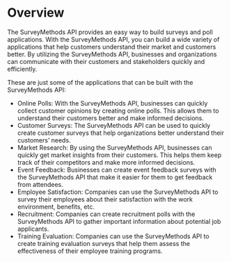 # Overview

The SurveyMethods API provides an easy way to build surveys and poll
applications. With the SurveyMethods API, you can build a wide variety of
applications that help customers understand their market and customers better.
By utilizing the SurveyMethods API, businesses and organizations can
communicate with their customers and stakeholders quickly and efficiently.

These are just some of the applications that can be built with the
SurveyMethods API:

- Online Polls: With the SurveyMethods API, businesses can quickly collect
  customer opinions by creating online polls. This allows them to understand
  their customers better and make informed decisions.
- Customer Surveys: The SurveyMethods API can be used to quickly create
  customer surveys that help organizations better understand their customers’
  needs.
- Market Research: By using the SurveyMethods API, businesses can quickly get
  market insights from their customers. This helps them keep track of their
  competitors and make more informed decisions.
- Event Feedback: Businesses can create event feedback surveys with the
  SurveyMethods API that make it easier for them to get feedback from
  attendees.
- Employee Satisfaction: Companies can use the SurveyMethods API to survey
  their employees about their satisfaction with the work environment, benefits,
  etc.
- Recruitment: Companies can create recruitment polls with the SurveyMethods
  API to gather important information about potential job applicants.
- Training Evaluation: Companies can use the SurveyMethods API to create
  training evaluation surveys that help them assess the effectiveness of their
  employee training programs.
